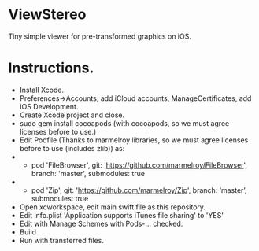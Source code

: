 # ViewStereo
Tiny simple viewer for pre-transformed graphics on iOS.

# Instructions.
* Install Xcode.
* Preferences->Accounts, add iCloud accounts, ManageCertificates, add iOS Development.
* Create Xcode project and close.
* sudo gem install cocoapods (with cocoapods, so we must agree licenses before to use.)
* Edit Podfile (Thanks to marmelroy libraries, so we must agree licenses before to use (includes zlib)) as:
* * pod 'FileBrowser', git: 'https://github.com/marmelroy/FileBrowser', branch: 'master', submodules: true
* * pod 'Zip', git: 'https://github.com/marmelroy/Zip', branch: ‘master’, submodules: true
* Open xcworkspace, edit main swift file as this repository.
* Edit info.plist 'Application supports iTunes file sharing' to 'YES'
* Edit with Manage Schemes with Pods-... checked.
* Build
* Run with transferred files.
